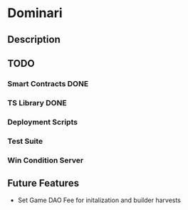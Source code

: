 # Dominari

## Description

## TODO
### Smart Contracts     DONE
### TS Library          DONE
### Deployment Scripts
### Test Suite
### Win Condition Server

## Future Features
 - Set Game DAO Fee for initalization and builder harvests
